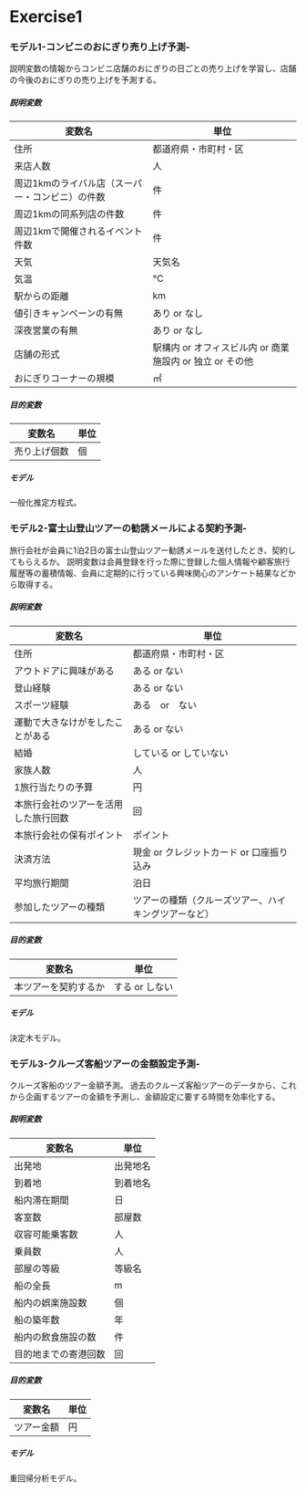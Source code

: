 # Exercise1
### モデル1-コンビニのおにぎり売り上げ予測-
説明変数の情報からコンビニ店舗のおにぎりの日ごとの売り上げを学習し、店舗の今後のおにぎりの売り上げを予測する。

##### 説明変数
|  変数名  |  単位  |
| ---- | ---- |
|  住所  |  都道府県・市町村・区  |
|  来店人数  |  人  |
|  周辺1kmのライバル店（スーパー・コンビニ）の件数  |  件  |
|  周辺1kmの同系列店の件数  |  件  |
|  周辺1kmで開催されるイベント件数  |  件  |
|  天気  |  天気名  |
|  気温  |  ℃  |
|  駅からの距離  |  km  |
|  値引きキャンペーンの有無  |  あり or なし  |
|  深夜営業の有無  |  あり or なし  |
|  店舗の形式  |  駅構内 or オフィスビル内 or 商業施設内 or 独立 or その他  |
|  おにぎりコーナーの規模  |  ㎡  |

##### 目的変数
|  変数名  |  単位  |
| ---- | ---- |
|  売り上げ個数  |  個  |

##### モデル
一般化推定方程式。

### モデル2-富士山登山ツアーの勧誘メールによる契約予測-
旅行会社が会員に1泊2日の富士山登山ツアー勧誘メールを送付したとき、契約してもらえるか。
説明変数は会員登録を行った際に登録した個人情報や顧客旅行履歴等の蓄積情報、会員に定期的に行っている興味関心のアンケート結果などから取得する。

##### 説明変数
|  変数名  |  単位  |
| --- | --- |
|  住所  |  都道府県・市町村・区  |
|  アウトドアに興味がある  |  ある or ない  |
|  登山経験  |  ある or ない  |
|  スポーツ経験  | ある　or　ない  |
|  運動で大きなけがをしたことがある  |  ある or ない  |
|  結婚  |  している or していない  |
|  家族人数  |  人  |
|  1旅行当たりの予算  |  円  |
|  本旅行会社のツアーを活用した旅行回数  |  回  |
|  本旅行会社の保有ポイント  |  ポイント  |
|  決済方法  |  現金 or クレジットカード or 口座振り込み  |
|  平均旅行期間  |  泊日  |
|  参加したツアーの種類  |  ツアーの種類（クルーズツアー、ハイキングツアーなど）  |

##### 目的変数
|  変数名  |  単位  |
| ---- | ---- |
|  本ツアーを契約するか  |  する or  しない |

##### モデル
決定木モデル。

### モデル3-クルーズ客船ツアーの金額設定予測-
クルーズ客船のツアー金額予測。
過去のクルーズ客船ツアーのデータから、これから企画するツアーの金額を予測し、金額設定に要する時間を効率化する。

##### 説明変数
|  変数名  |  単位  |
| --- | --- |
|  出発地  |  出発地名  |
|  到着地  |  到着地名  |
|  船内滞在期間  |  日  |
|  客室数  |  部屋数  |
|  収容可能乗客数  |  人  |
|  乗員数  |  人  |
|  部屋の等級  |  等級名  |
|  船の全長  |  m  |
|  船内の娯楽施設数  |  個  |
|  船の築年数  |  年  |
|  船内の飲食施設の数  |  件  |
|  目的地までの寄港回数  |  回  |

##### 目的変数
|  変数名  |  単位  |
| ---- | ---- |
|  ツアー金額  |  円  |

##### モデル
重回帰分析モデル。
